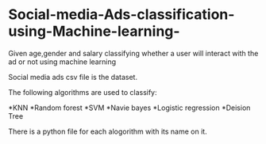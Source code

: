 # Social-media-Ads-classification-using-Machine-learning-
Given age,gender and salary classifying whether a user will interact with the ad or not using machine learning 


Social media ads csv file is the dataset.

The following algorithms are used to classify:

*KNN
*Random forest
*SVM
*Navie bayes 
*Logistic regression 
*Deision Tree

There is a python file for each alogorithm with its name on it.

